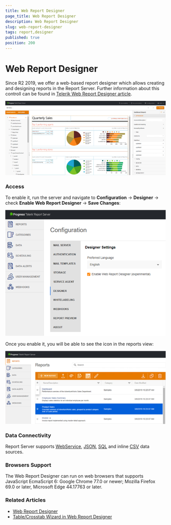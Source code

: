 ```yaml
---
title: Web Report Designer
page_title: Web Report Designer
description: Web Report Designer
slug: web-report-designer
tags: report,designer
published: true
position: 200
---
```


# Web Report Designer

Since R2 2019, we offer a web-based report designer which allows creating and designing reports in the Report Server. 
Further information about this controll can be found in [Telerik Web Report Designer article](https://docs.telerik.com/reporting/web-report-designer).

![wrd](../images/wrd.png)

### Access

To enable it, run the server and navigate to **Configuration** -> **Designer** -> check **Enable Web Report Designer** ->  **Save Changes**:

![wrd_config](../images/wrd_config.png)

Once you enable it, you will be able to see the icon in the reports view:

![wrd_reportView](../images/wrd_reportView.png)

### Data Connectivity

Report Server supports [WebService](https://docs.telerik.com/reporting/webservicedatasource-component), [JSON](https://docs.telerik.com/reporting/jsondatasource-component), [SQL](https://docs.telerik.com/reporting/sqldatasource) and inline [CSV](https://docs.telerik.com/reporting/csvdatasource-component) data sources.

### Browsers Support
The Web Report Designer can run on web browsers that supports JavaScript EcmaScript 6: Google Chrome 77.0 or newer; Mozilla Firefox 69.0 or later, Microsoft Edge 44.17763 or later.

### Related Articles

- [Web Report Designer](https://docs.telerik.com/reporting/web-report-designer "Web Report Designer Overview")
- [Table/Crosstab Wizard in Web Report Designer](https://docs.telerik.com/reporting/web-report-designer-table-crosstab-wizard "Table/Crosstab Wizard in Web Report Designer")
